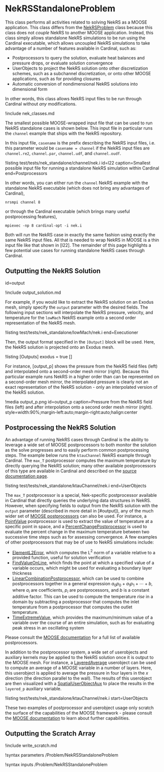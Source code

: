 # NekRSStandaloneProblem

This class performs all activities related to solving NekRS as a MOOSE application.
This class differs from the [NekRSProblem](NekRSProblem.md) class because this class
does not *couple* NekRS to another MOOSE application. Instead, this class
simply allows standalone NekRS simulations to be run using the Cardinal executable,
which allows uncoupled NekRS simulations to take advantage of a number of features
available in Cardinal, such as:

- Postprocessors to query the solution, evaluate heat balances and pressure drops,
  or evaluate solution convergence
- UserObjects to project the NekRS solution onto other discretization schemes,
  such as a subchannel discretization, or onto other MOOSE applications, such as
  for providing closures
- Automatic conversion of nondimensional NekRS solutions into dimensional form

In other words, this class allows NekRS input files to be run through Cardinal
without *any* modifications.

!include nek_classes.md

The smallest possible MOOSE-wrapped input file that can be used to run NekRS standalone
cases is shown below. This input file in particular runs the `channel` example that ships
with the NekRS repository.

In this input file, `casename` is the prefix describing the NekRS input files, i.e. this
parameter would be `casename = channel` if the NekRS input files are `channel.re2`,
`channel.par`, `channel.udf`, and `channel.oudf`.

!listing test/tests/nek_standalone/channel/nek.i id=l22 caption=Smallest possible input file for running a standalone NekRS simulation within Cardinal
  end=Postprocessors

In other words, you can either run the `channel` NekRS example with
the standalone NekRS executable (which does not bring any advantages of Cardinal),

```
nrsmpi channel 8
```

or through the Cardinal executable (which brings many useful postprocessing features),


```
mpiexec -np 8 cardinal-opt -i nek.i
```

Both will run the NekRS case in exactly the same fashion using exactly the same NekRS input files.
All that is needed to wrap NekRS in MOOSE is a thin input file like that shown in [l22].
The remainder of this page highlights a few potential use cases for running standalone
NekRS cases through Cardinal.

## Outputting the NekRS Solution
  id=output

!include output_solution.md

For example, if you would like to extract the NekRS solution on an Exodus mesh,
simply specify the `output` parameter with the desired fields. The following input
sections will interpolate the NekRS pressure, velocity, and temperature for
the `lowMach` NekRS example
onto a second order representation of the NekRS mesh.

!listing test/tests/nek_standalone/lowMach/nek.i
  end=Executioner

Then, the output format specified in the `[Output]` block will be used. Here,
the NekRS solution is projected onto an Exodus mesh.

!listing
[Outputs]
  exodus = true
[]

For instance, [output_p] shows the pressure from the NekRS field files (left)
and interpolated onto a second-order mesh mirror (right). Because this particular
example runs NekRS in a higher order than can be represented on a second-order
mesh mirror, the interpolated pressure is clearly not an exact
representation of the NekRS solution - only an interpolated version of the NekRS solution.

!media output_p.png
  id=output_p
  caption=Pressure from the NekRS field files (left) and after interpolation onto a second order mesh mirror (right).
  style=width:90%;margin-left:auto;margin-right:auto;halign:center

## Postprocessing the NekRS Solution

An advantage of running NekRS cases through Cardinal is the ability to leverage
a wide set of MOOSE postprocessors to both monitor the solution as the solve
progresses and to easily perform common postprocessing steps.
The example below runs the `ktauChannel` NekRS example through Cardinal.
The `max_T` postprocessor computes the maximum
temperature by directly querying the NekRS solution; many other available
postprocessors of this type are available in Cardinal and described
on the [source documentation page](https://cardinal.cels.anl.gov/source/index.html).

!listing test/tests/nek_standalone/ktauChannel/nek.i
  end=UserObjects

The `max_T` postprocessor is a special, Nek-specific postprocessor available
in Cardinal that directly queries the underlying data structures in NekRS.
However, when specifying fields to output from the NekRS solution with
the `output` parameter (described in more detail in [#output]), any of the
much wider set of [MOOSE postprocessors](https://mooseframework.inl.gov/source/index.html)
can also be used. For instance, a [PointValue](PointValue.md) postprocessor
is used to extract the value of temperature at a specific point in space,
and a [PercentChangePostprocessor](PercentChangePostprocessor.md)
is used to evaluate the percent change in the maximum temperature
between two successive time steps such as for assessing convergence.
A few examples of other postprocessors that may be of use to NekRS
simulations include:

- [ElementL2Error](ElementL2Error.md),
  which computes the L$^2$ norm of a variable relative to a provided
  function, useful for solution verification
- [FindValueOnLine](FindValueOnLine.md),
  which finds the point at which a specified value of a variable occurs,
  which might be used for evaluating a boundary layer thickness
- [LinearCombinationPostprocessor](LinearCombinationPostprocessor.md),
  which can be used to combine postprocessors together in a
  general expression $a_0p_0+a_1p_1+\cdots+b$, where $a_i$ are coefficients,
  $p_i$ are postprocessors, and $b$ is a constant additive factor. This can be used
  to compute the temperature *rise* in a domain by subtracting a postprocessor
  that computes the inlet temperature from a postprocessor that computes the
  outlet temperature.
- [TimeExtremeValue](TimeExtremeValue.md),
  which provides the maximum/minimum value of a variable over the course of
  an entire simulation, such as for evaluating peak stress in an
  oscillating system

Please consult the [MOOSE documentation](https://mooseframework.inl.gov/source/index.html)
for a full list of available postprocessors.

In addition to the postprocessor system, a wide set of userobjects
and auxiliary kernels may be applied to the NekRS solution
once it is output to the MOOSE mesh. For instance,
a [LayeredAverage](LayeredAverage.md)
userobject can be used to compute an average of a MOOSE variable in a number
of layers. Here, this userobject is applied to average the pressure in four
layers in the $x$ direction (the direction parallel to the wall). The results
of this userobject are then visualized with a
[SpatialUserObjectAux](SpatialUserObjectAux.md)
to place the results in the `layered_p` auxiliary variable.

!listing test/tests/nek_standalone/ktauChannel/nek.i
  start=UserObjects

These two examples of postprocessor and userobject usage only scratch the
surface of the capabilities of the MOOSE framework - please consult
the [MOOSE documentation](https://mooseframework.inl.gov/source/index.html) to learn about further capabilities.

## Outputting the Scratch Array

!include write_scratch.md

!syntax parameters /Problem/NekRSStandaloneProblem

!syntax inputs /Problem/NekRSStandaloneProblem
